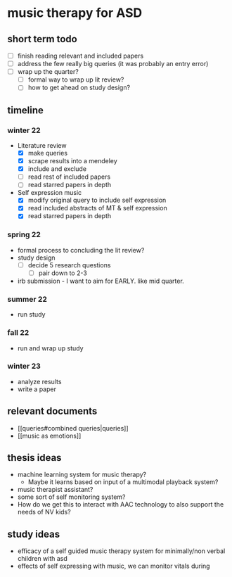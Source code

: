 # music therapy for ASD
## short term todo
- [ ] finish reading relevant and included papers
- [ ] address the few really big queries (it was probably an entry error)
- [ ] wrap up the quarter?
	- [ ] formal way to wrap up lit review? 
	- [ ] how to get ahead on study design?

## timeline
### winter 22
- Literature review
	- [x] make queries
	- [x] scrape results into a mendeley
	- [x] include and exclude
	- [ ] read rest of included papers
	- [ ] read starred papers in depth
- Self expression music
	- [x] modify original query to include self expression
	- [x] read included abstracts of MT & self expression
	- [x] read starred papers in depth

### spring 22
- formal process to concluding the lit review?
- study design
	- [ ] decide 5 research questions
		- [ ] pair down to 2-3
- irb submission - I want to aim for EARLY. like mid quarter.
### summer 22
- run study
### fall 22
- run and wrap up study
### winter 23
- analyze results
- write a paper

## relevant documents
- [[queries#combined queries|queries]]
- [[music as emotions]]

## thesis ideas
- machine learning system for music therapy?
	- Maybe it learns based on input of a multimodal playback system?
- music therapist assistant?
- some sort of self monitoring system?
- How do we get this to interact with AAC technology to also support the needs of NV kids?

## study ideas
- efficacy of a self guided music therapy system for minimally/non verbal children with asd
- effects of self expressing with music, we can monitor vitals during
